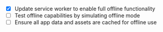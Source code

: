 - [x] Update service worker to enable full offline functionality
- [ ] Test offline capabilities by simulating offline mode
- [ ] Ensure all app data and assets are cached for offline use
